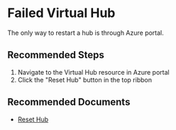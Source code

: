 <properties
  pagetitle="Failed Virtual Hub"
  service=""
  resource=""
  ms.author="wellee"
  selfhelptype="Generic"
  supporttopicids="32640653"
  productpesids="16572"
  cloudenvironments="public, fairfax, mooncake, blackforest, ussec, usnat"
  articleid="58b29be3-0a3d-498d-940f-9cabfae6106e"
  ownershipid="CloudNet_VirtualWAN" />

# Failed Virtual Hub

The only way to restart a hub is through Azure portal.

## **Recommended Steps**

1. Navigate to the Virtual Hub resource in Azure portal
2. Click the "Reset Hub" button in the top ribbon

## **Recommended Documents**

* [Reset Hub](https://docs.microsoft.com/azure/virtual-wan/about-virtual-hub-routing#route)
